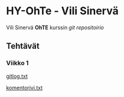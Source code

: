 # HY-OhTe - Vili Sinervä

Vili Sinervä **OhTE** kurssin *git repositoirio*

## Tehtävät

### Viikko 1
[gitlog.txt](https://github.com/ArcticCoder/trip-tracker/blob/master/laskarit/viikko1/gitlog.txt)

[komentorivi.txt](https://github.com/ArcticCoder/trip-tracker/blob/master/laskarit/viikko1/komentorivi.txt)
